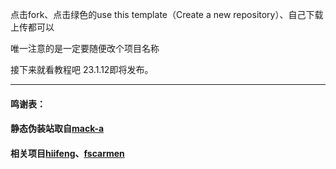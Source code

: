 点击fork、点击绿色的use this template（Create a new repository）、自己下载上传都可以

唯一注意的是一定要随便改个项目名称

接下来就看教程吧 23.1.12即将发布。

---------------------------------------------------------------------------------------
#### 鸣谢表：
#### 静态伪装站取自[mack-a](https://github.com/mack-a/v2ray-agent)
#### 相关项目[hiifeng](https://github.com/hiifeng/V2ray-for-Doprax)、[fscarmen](https://github.com/fscarmen2/V2-for-Doprax)


